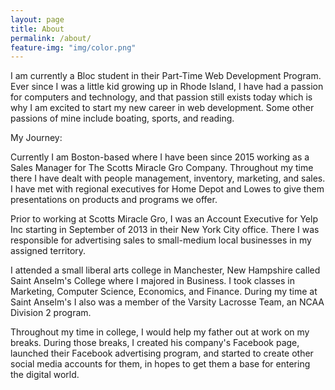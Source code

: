 ```yaml
---
layout: page
title: About
permalink: /about/
feature-img: "img/color.png"
---
```


I am currently a Bloc student in their Part-Time Web Development Program. Ever since I was a little kid growing up in Rhode Island, I have had a passion for computers and technology, and that passion still exists today which is why I am excited to start my new career in web development. Some other passions of mine include boating, sports, and reading.

My Journey:

Currently I am Boston-based where I have been since 2015 working as a Sales Manager for The Scotts Miracle Gro Company. Throughout my time there I have dealt with people management, inventory, marketing, and sales. I have met with regional executives for Home Depot and Lowes to give them presentations on products and programs we offer.

Prior to working at Scotts Miracle Gro, I was an Account Executive for Yelp Inc starting in September of 2013 in their New York City office. There I was responsible for advertising sales to small-medium local businesses in my assigned territory.

I attended a small liberal arts college in Manchester, New Hampshire called Saint Anselm's College where I majored in Business. I took classes in Marketing, Computer Science, Economics, and Finance. During my time at Saint Anselm's I also was a member of the Varsity Lacrosse Team, an NCAA Division 2 program.

Throughout my time in college, I would help my father out at work on my breaks. During those breaks, I created his company's Facebook page, launched their Facebook advertising program, and started to create other social media accounts for them, in hopes to get them a base for entering the digital world.
